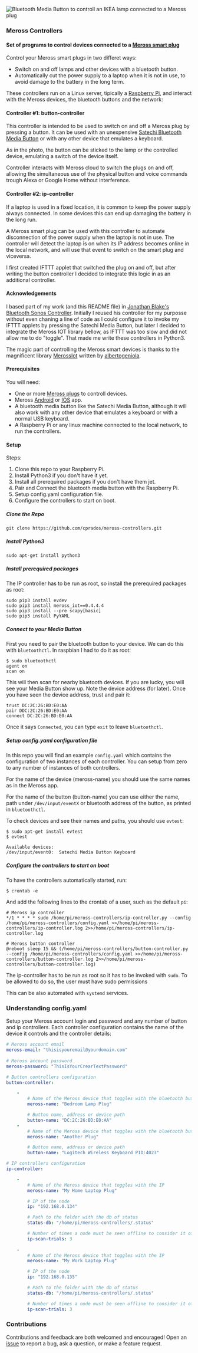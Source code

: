 ![Bluetooth Media Button to controll an IKEA lamp connected to a Meross plug](satechi_button_on_lamp.jpg)

### Meross Controllers
#### Set of programs to control devices connected to a [Meross smart plug](https://www.meross.com/home)
Control your Meross smart plugs in two differet ways: 

 - Switch on and off lamps and other devices with a bluetooth button.
 - Automatically cut the power supply to a laptop when it is not in use, to avoid damage to the battery in the long term.

These controllers run on a Linux server, tipically a [Raspberry Pi](https://www.raspberrypi.org/), and interact with the Meross devices, the bluetooth buttons and the network:

#### Controller #1: button-controller
This controller is intended to be used to switch on and off a Meross plug by pressing a button. It can be used with an unexpensive [Satechi Bluetooth Media Button](https://www.amazon.com/Satechi-Bluetooth-Button-compatible-Samsung-Media/dp/B00RM75NL0/) or with any other device that emulates a keyboard.

As in the photo, the button can be sticked to the lamp or the controlled device, emulating a switch of the device itself. 

Controller interacts with Meross cloud to switch the plugs on and off, allowing the simultaneous use of the physical button and voice commands trough Alexa or Google Home without interference.

#### Controller #2: ip-controller
If a laptop is used in a fixed location, it is common to keep the power supply always connected. In some devices this can end up damaging the battery in the long run.

A Meross smart plug can be used with this controller to automate disconnection of the power supply when the laptop is not in use. The controller will detect the laptop is on when its IP address becomes online in the local network, and will use that event to switch on the smart plug and viceversa.
 
I first created IFTTT applet that switched the plug on and off, but after writing the button controller I decided to integrate this logic in as an additional controller.

#### Acknowledgements
I based part of my work (and this README file) in [Jonathan Blake's Bluetooth Sonos Controller](https://github.com/mochi-co/bluetooth-sonos-controller). Initially I reused his controller for my purposse without even chaning a line of code as I could configure it to invoke my IFTTT applets by pressing the Satechi Media Button, but later I decided to integrate the Meross IOT library bellow, as IFTTT was too slow and did not allow me to do "toggle". That made me write these controllers in Python3.

The magic part of controlling the Meross smart devices is thanks to the magnificent library [MerossIot](https://github.com/albertogeniola/MerossIot) written by [albertogeniola](https://github.com/albertogeniola).

#### Prerequisites
You will need:

 - One or more [Meross plugs](https://www.amazon.es/gp/product/B08PF3R4BG) to controll devices.
 - Meross [Android](https://play.google.com/store/apps/details?id=com.meross.meross) or [IOS](https://apps.apple.com/es/app/meross/id1260842951) app.
 - A bluetooth media button like the Satechi Media Button, although it will also work with any other device that emulates a keyboard or with a normal USB keyboard.
 - A Raspberry Pi or any linux machine connected to the local network, to run the controllers.

#### Setup
Steps:
1. Clone this repo to your Raspberry Pi.
2. Install Python3 if you don't have it yet.
3. Install all prerequired packages if you don't have them jet.
4. Pair and Connect the bluetooth media button with the Raspberry Pi.
5. Setup config.yaml configuration file. 
6. Configure the controllers to start on boot.

##### Clone the Repo	
	git clone https://github.com/cprados/meross-controllers.git

##### Install Python3
	sudo apt-get install python3

##### Install prerequired packages
The IP controller has to be run as root, so install the prerequired packages as root:

	sudo pip3 install evdev
	sudo pip3 install meross_iot==0.4.4.4
	sudo pip3 install --pre scapy[basic]
	sudo pip3 install PyYAML

#####  Connect to your Media Button
First you need to pair the bluetooth button to your device. We can do this with `bluetoothctl`. In raspbian I had to do it as root:

```
$ sudo bluetoothctl
agent on
scan on
```
This will then scan for nearby bluetooth devices. If you are lucky, you will see your Media Button show up. Note the device address (for later). Once you have seen the device address, trust and pair it:
```
trust DC:2C:26:BD:E0:AA
pair DDC:2C:26:BD:E0:AA
connect DC:2C:26:BD:E0:AA
```
Once it says `Connected`, you can type  `exit` to leave `bluetoothctl`.

##### Setup config.yaml configuration file
In this repo you will find an example `config.yaml` which contains the configuration of two instances of each controller. You can setup from zero to any number of instances of both controllers.

For the name of the device (meross-name) you should use the same names as in the Meross app.

For the name of the button (button-name) you can use either the name, path under `/dev/input/eventX` or bluetooth address of the button, as printed in `bluetoothctl`.

To check devices and see their names and paths, you should use `evtest`:

	$ sudo apt-get install evtest
	$ evtest

	Available devices:
	/dev/input/event0:  Satechi Media Button Keyboard

##### Configure the controllers to start on boot

To have the controllers automatically started, run:
```
$ crontab -e
```
And add the following lines to the crontab of a user, such as the default `pi`:
```
# Meross ip controller
*/1 * * * * sudo /home/pi/meross-controllers/ip-controller.py --config /home/pi/meross-controllers/config.yaml >>/home/pi/meross-controllers/ip-controller.log 2>>/home/pi/meross-controllers/ip-controller.log

# Meross button controller
@reboot sleep 15 && (/home/pi/meross-controllers/button-controller.py --config /home/pi/meross-controllers/config.yaml >>/home/pi/meross-controllers/button-controller.log 2>>/home/pi/meross-controllers/button-controller.log)
```
The ip-controller has to be run as root so it has to be invoked with `sudo`. To be allowed to do so, the user must have sudo permissions

This can be also automated with `systemd` services.

### Understanding config.yaml
Setup your Meross account login and password and any number of button and ip controllers. Each controller configuration contains the name of the device it controls and the controller details:

````yaml
# Meross account email
meross-email: "thisisyouremail@yourdomain.com"
    
# Meross account password
meross-password: "ThisIsYourCrearTextPassword"

# Button controllers configuration
button-controller:

    -
        # Name of the Meross device that toggles with the bluetooth button
        meross-name: "Bedroom Lamp Plug"

        # Button name, address or device path
        button-name: "DC:2C:26:BD:E0:AA"
    -
        # Name of the Meross device that toggles with the bluetooth button
        meross-name: "Another Plug"

        # Button name, address or device path
        button-name: "Logitech Wireless Keyboard PID:4023"

# IP controllers configuration
ip-controller:

    -
        # Name of the Meross device that toggles with the IP
        meross-name: "My Home Laptop Plug"

        # IP of the node 
        ip: "192.168.0.134"

        # Path to the folder with the db of status
        status-db: "/home/pi/meross-controllers/.status"

        # Number of times a node must be seen offline to consider it off
        ip-scan-trials: 3
      
    - 
        # Name of the Meross device that toggles with the IP
        meross-name: "My Work Laptop Plug"

        # IP of the node 
        ip: "192.168.0.135"

        # Path to the folder with the db of status
        status-db: "/home/pi/meross-controllers/.status"

        # Number of times a node must be seen offline to consider it off
        ip-scan-trials: 3
````
### Contributions
Contributions and feedback are both welcomed and encouraged! Open an [issue](https://github.com/cprados/meross-controllers/issues) to report a bug, ask a question, or make a feature request.